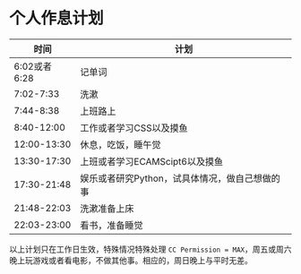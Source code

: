 # 个人作息计划

| 时间         | 计划                                           |
| ------------ | ---------------------------------------------- |
| 6:02或者6:28 | 记单词                                         |
| 7:02-7:33    | 洗漱                                           |
| 7:44-8:38    | 上班路上                                       |
| 8:40-12:00   | 工作或者学习CSS以及摸鱼                        |
| 12:00-13:30  | 休息，吃饭，睡午觉                             |
| 13:30-17:30  | 上班或者学习ECAMScipt6以及摸鱼                 |
| 17:30-21:48  | 娱乐或者研究Python，试具体情况，做自己想做的事 |
| 21:48-22:03  | 洗漱准备上床                                   |
| 22:03-23:00  | 看书，准备睡觉                                 |
以上计划只在工作日生效，特殊情况特殊处理 `CC Permission = MAX`，周五或周六晚上玩游戏或者看电影，不做其他事。相应的，周日晚上与平时无差。
